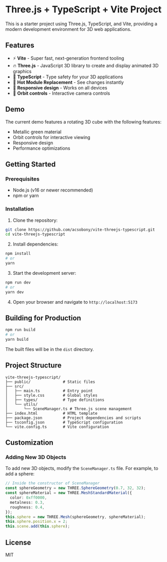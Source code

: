 # Three.js + TypeScript + Vite Project

This is a starter project using Three.js, TypeScript, and Vite, providing a modern development environment for 3D web applications.

## Features

- ⚡️ **Vite** - Super fast, next-generation frontend tooling
- 🔥 **Three.js** - JavaScript 3D library to create and display animated 3D graphics
- 📝 **TypeScript** - Type safety for your 3D applications
- 🚀 **Hot Module Replacement** - See changes instantly
- 📱 **Responsive design** - Works on all devices
- 🔄 **Orbit controls** - Interactive camera controls

## Demo

The current demo features a rotating 3D cube with the following features:
- Metallic green material
- Orbit controls for interactive viewing
- Responsive design
- Performance optimizations

## Getting Started

### Prerequisites

- Node.js (v16 or newer recommended)
- npm or yarn

### Installation

1. Clone the repository:

```bash
git clone https://github.com/acsobony/vite-threejs-typescript.git
cd vite-threejs-typescript
```

2. Install dependencies:

```bash
npm install
# or
yarn
```

3. Start the development server:

```bash
npm run dev
# or
yarn dev
```

4. Open your browser and navigate to `http://localhost:5173`

## Building for Production

```bash
npm run build
# or
yarn build
```

The built files will be in the `dist` directory.

## Project Structure

```
vite-threejs-typescript/
├── public/              # Static files
├── src/
│   ├── main.ts          # Entry point
│   ├── style.css        # Global styles
│   ├── types/           # Type definitions
│   └── utils/
│       └── SceneManager.ts # Three.js scene management
├── index.html           # HTML template
├── package.json         # Project dependencies and scripts
├── tsconfig.json        # TypeScript configuration
└── vite.config.ts       # Vite configuration
```

## Customization

### Adding New 3D Objects

To add new 3D objects, modify the `SceneManager.ts` file. For example, to add a sphere:

```typescript
// Inside the constructor of SceneManager
const sphereGeometry = new THREE.SphereGeometry(0.7, 32, 32);
const sphereMaterial = new THREE.MeshStandardMaterial({
  color: 0xff0000,
  metalness: 0.3,
  roughness: 0.4,
});
this.sphere = new THREE.Mesh(sphereGeometry, sphereMaterial);
this.sphere.position.x = 2;
this.scene.add(this.sphere);
```

## License

MIT